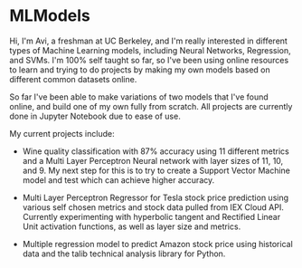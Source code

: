 # MLModels
Hi, I'm Avi, a freshman at UC Berkeley, and I'm really interested in different types of Machine Learning models, including Neural Networks, Regression, and SVMs. I'm 100% self taught so far, so I've been using online resources to learn and trying to do projects by making my own models based on different common datasets online.

So far I've been able to make variations of two models that I've found online, and build one of my own fully from scratch. All projects are currently done in Jupyter Notebook due to ease of use.

My current projects include:
- Wine quality classification with 87% accuracy using 11 different metrics and a Multi Layer Perceptron Neural network with layer sizes of 11, 10, and 9. My next step for this is to try to create a Support Vector Machine model and test which can achieve higher accuracy.

- Multi Layer Perceptron Regressor for Tesla stock price prediction using various self chosen metrics and stock data pulled from IEX Cloud API. Currently experimenting with hyperbolic tangent and Rectified Linear Unit activation functions, as well as layer size and metrics.

- Multiple regression model to predict Amazon stock price using historical data and the talib technical analysis library for Python.
